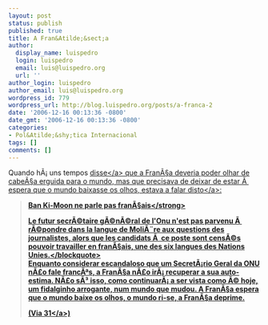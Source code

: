 ```yaml
---
layout: post
status: publish
published: true
title: A Fran&Atilde;&sect;a
author:
  display_name: luispedro
  login: luispedro
  email: luis@luispedro.org
  url: ''
author_login: luispedro
author_email: luis@luispedro.org
wordpress_id: 779
wordpress_url: http://blog.luispedro.org/posts/a-franca-2
date: '2006-12-16 00:13:36 -0800'
date_gmt: '2006-12-16 00:13:36 -0800'
categories:
- Pol&Atilde;&shy;tica Internacional
tags: []
comments: []
---
```

<p>Quando h&Atilde;&iexcl; uns tempos <a href="http:&#47;&#47;blog.luispedro.org&#47;posts&#47;franca-e-o-mundo">disse<&#47;a> que a Fran&Atilde;&sect;a deveria poder olhar de cabe&Atilde;&sect;a erguida para o mundo, mas que precisava de deixar de estar &Atilde;&nbsp; espera que o mundo baixasse os olhos, estava a falar <a href="http:&#47;&#47;www.lefigaro.fr&#47;international&#47;20061214.WWW000000402_ban_ki_moon_ne_parle_pas_francais.html">disto<&#47;a>:</p>
<blockquote><p><strong>Ban Ki-Moon ne parle pas fran&Atilde;&sect;ais<&#47;strong></p>
<p>Le futur secr&Atilde;&copy;taire g&Atilde;&copy;n&Atilde;&copy;ral de l'Onu n'est pas parvenu &Atilde;&nbsp; r&Atilde;&copy;pondre dans la langue de Moli&Atilde;&uml;re aux questions des journalistes, alors que les candidats &Atilde;&nbsp; ce poste sont cens&Atilde;&copy;s pouvoir travailler en fran&Atilde;&sect;ais, une des six langues des Nations Unies.<&#47;blockquote><br />
Enquanto considerar escandaloso que um Secret&Atilde;&iexcl;rio Geral da ONU n&Atilde;&pound;o fale franc&Atilde;&ordf;s, a Fran&Atilde;&sect;a n&Atilde;&pound;o ir&Atilde;&iexcl; recuperar a sua auto-estima. N&Atilde;&pound;o s&Atilde;&sup3; isso, como continuar&Atilde;&iexcl; a ser vista como &Atilde;&copy; hoje, um fidalginho arrogante, num mundo que mudou. A Fran&Atilde;&sect;a espera que o mundo baixe os olhos, o mundo ri-se, a Fran&Atilde;&sect;a deprime.</p>
<p>(<a href="http:&#47;&#47;31daarmada.blogs.sapo.pt&#47;112946.html">Via 31<&#47;a>)</p>
